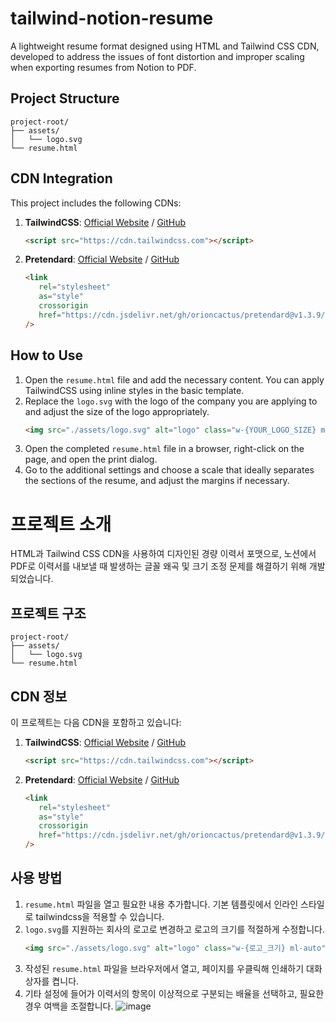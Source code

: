 # tailwind-notion-resume
A lightweight resume format designed using HTML and Tailwind CSS CDN, developed to address the issues of font distortion and improper scaling when exporting resumes from Notion to PDF.

## Project Structure
```
project-root/
├── assets/
│   └── logo.svg
└── resume.html
```

## CDN Integration

This project includes the following CDNs:

1. **TailwindCSS**: [Official Website](https://tailwindcss.com/) / [GitHub](https://github.com/tailwindlabs/tailwindcss)
   ```html
   <script src="https://cdn.tailwindcss.com"></script>
2. **Pretendard**: [Official Website](https://cactus.tistory.com/306) / [GitHub](https://github.com/orioncactus/pretendard)
   ```html
   <link
      rel="stylesheet"
      as="style"
      crossorigin
      href="https://cdn.jsdelivr.net/gh/orioncactus/pretendard@v1.3.9/dist/web/variable/pretendardvariable-dynamic-subset.min.css"
   />


## How to Use
1. Open the `resume.html` file and add the necessary content. You can apply TailwindCSS using inline styles in the basic template.
3. Replace the `logo.svg` with the logo of the company you are applying to and adjust the size of the logo appropriately.
   ```html
   <img src="./assets/logo.svg" alt="logo" class="w-{YOUR_LOGO_SIZE} ml-auto" />
5. Open the completed `resume.html` file in a browser, right-click on the page, and open the print dialog.
6. Go to the additional settings and choose a scale that ideally separates the sections of the resume, and adjust the margins if necessary.


# 프로젝트 소개
HTML과 Tailwind CSS CDN을 사용하여 디자인된 경량 이력서 포맷으로, 노션에서 PDF로 이력서를 내보낼 때 발생하는 글꼴 왜곡 및 크기 조정 문제를 해결하기 위해 개발되었습니다.

## 프로젝트 구조
```
project-root/
├── assets/
│   └── logo.svg
└── resume.html
```

## CDN 정보

이 프로젝트는 다음 CDN을 포함하고 있습니다:

1. **TailwindCSS**: [Official Website](https://tailwindcss.com/) / [GitHub](https://github.com/tailwindlabs/tailwindcss)
   ```html
   <script src="https://cdn.tailwindcss.com"></script>
2. **Pretendard**: [Official Website](https://cactus.tistory.com/306) / [GitHub](https://github.com/orioncactus/pretendard)
   ```html
   <link
      rel="stylesheet"
      as="style"
      crossorigin
      href="https://cdn.jsdelivr.net/gh/orioncactus/pretendard@v1.3.9/dist/web/variable/pretendardvariable-dynamic-subset.min.css"
   />

## 사용 방법
1. `resume.html` 파일을 열고 필요한 내용 추가합니다. 기본 템플릿에서 인라인 스타일로 tailwindcss을 적용할 수 있습니다.
2. `logo.svg`를 지원하는 회사의 로고로 변경하고 로고의 크기를 적절하게 수정합니다.
   ```html
   <img src="./assets/logo.svg" alt="logo" class="w-{로고_크기} ml-auto" />
2. 작성된 `resume.html` 파일을 브라우저에서 열고, 페이지를 우클릭해 인쇄하기 대화상자를 켭니다.
3. 기타 설정에 들어가 이력서의 항목이 이상적으로 구분되는 배율을 선택하고, 필요한 경우 여백을 조절합니다.
   ![image](https://github.com/espressom/tailwind-notion-resume/assets/45090300/c1d06acf-99d8-4a20-86ed-5f7bf6caac14)
